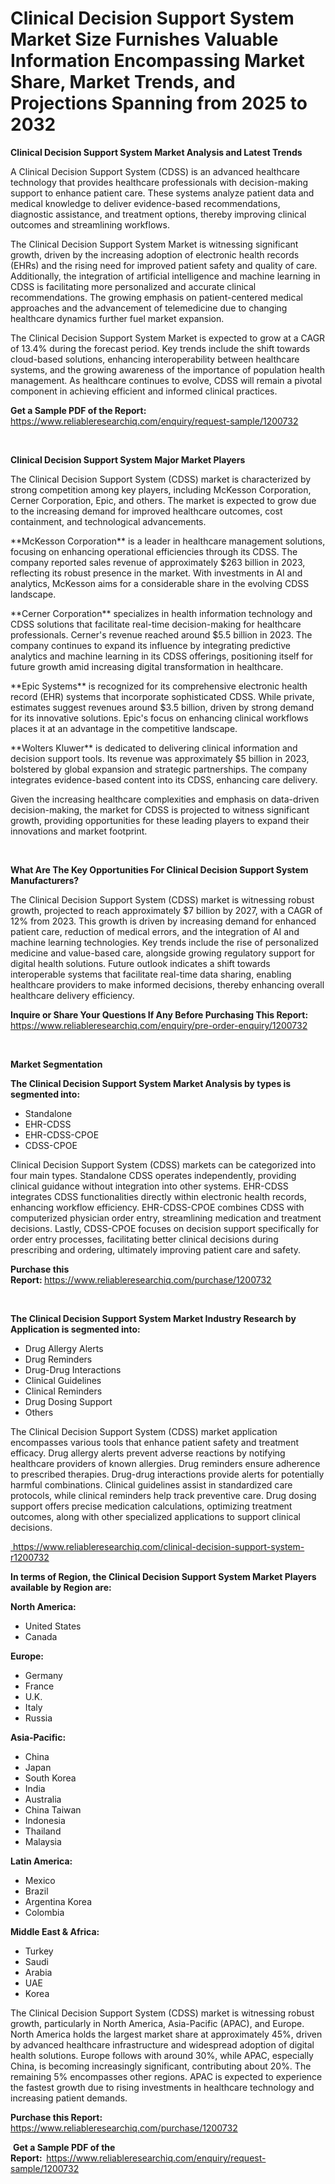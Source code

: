 <p><h1>Clinical Decision Support System Market Size Furnishes Valuable Information Encompassing Market Share, Market Trends, and Projections Spanning from 2025 to 2032</h1></p><p><strong>Clinical Decision Support System Market Analysis and Latest Trends</strong></p>
<p><p>A Clinical Decision Support System (CDSS) is an advanced healthcare technology that provides healthcare professionals with decision-making support to enhance patient care. These systems analyze patient data and medical knowledge to deliver evidence-based recommendations, diagnostic assistance, and treatment options, thereby improving clinical outcomes and streamlining workflows.</p><p>The Clinical Decision Support System Market is witnessing significant growth, driven by the increasing adoption of electronic health records (EHRs) and the rising need for improved patient safety and quality of care. Additionally, the integration of artificial intelligence and machine learning in CDSS is facilitating more personalized and accurate clinical recommendations. The growing emphasis on patient-centered medical approaches and the advancement of telemedicine due to changing healthcare dynamics further fuel market expansion.  </p><p>The Clinical Decision Support System Market is expected to grow at a CAGR of 13.4% during the forecast period. Key trends include the shift towards cloud-based solutions, enhancing interoperability between healthcare systems, and the growing awareness of the importance of population health management. As healthcare continues to evolve, CDSS will remain a pivotal component in achieving efficient and informed clinical practices.</p></p>
<p><strong>Get a Sample PDF of the Report:&nbsp;</strong> <a href="https://www.reliableresearchiq.com/enquiry/request-sample/1200732?utm_campaign=3357&utm_medium=2&utm_source=Github&utm_content=ia&utm_term=12042025&utm_id=clinical-decision-support-system">https://www.reliableresearchiq.com/enquiry/request-sample/1200732</a></p>
<p>&nbsp;</p>
<p><strong>Clinical Decision Support System Major Market Players</strong></p>
<p><p>The Clinical Decision Support System (CDSS) market is characterized by strong competition among key players, including McKesson Corporation, Cerner Corporation, Epic, and others. The market is expected to grow due to the increasing demand for improved healthcare outcomes, cost containment, and technological advancements.</p><p>**McKesson Corporation** is a leader in healthcare management solutions, focusing on enhancing operational efficiencies through its CDSS. The company reported sales revenue of approximately $263 billion in 2023, reflecting its robust presence in the market. With investments in AI and analytics, McKesson aims for a considerable share in the evolving CDSS landscape.</p><p>**Cerner Corporation** specializes in health information technology and CDSS solutions that facilitate real-time decision-making for healthcare professionals. Cerner's revenue reached around $5.5 billion in 2023. The company continues to expand its influence by integrating predictive analytics and machine learning in its CDSS offerings, positioning itself for future growth amid increasing digital transformation in healthcare.</p><p>**Epic Systems** is recognized for its comprehensive electronic health record (EHR) systems that incorporate sophisticated CDSS. While private, estimates suggest revenues around $3.5 billion, driven by strong demand for its innovative solutions. Epic's focus on enhancing clinical workflows places it at an advantage in the competitive landscape.</p><p>**Wolters Kluwer** is dedicated to delivering clinical information and decision support tools. Its revenue was approximately $5 billion in 2023, bolstered by global expansion and strategic partnerships. The company integrates evidence-based content into its CDSS, enhancing care delivery.</p><p>Given the increasing healthcare complexities and emphasis on data-driven decision-making, the market for CDSS is projected to witness significant growth, providing opportunities for these leading players to expand their innovations and market footprint.</p></p>
<p>&nbsp;</p>
<p><strong>What Are The Key Opportunities For Clinical Decision Support System Manufacturers?</strong></p>
<p><p>The Clinical Decision Support System (CDSS) market is witnessing robust growth, projected to reach approximately $7 billion by 2027, with a CAGR of 12% from 2023. This growth is driven by increasing demand for enhanced patient care, reduction of medical errors, and the integration of AI and machine learning technologies. Key trends include the rise of personalized medicine and value-based care, alongside growing regulatory support for digital health solutions. Future outlook indicates a shift towards interoperable systems that facilitate real-time data sharing, enabling healthcare providers to make informed decisions, thereby enhancing overall healthcare delivery efficiency.</p></p>
<p><strong>Inquire or Share Your Questions If Any Before Purchasing This Report:</strong> <a href="https://www.reliableresearchiq.com/enquiry/pre-order-enquiry/1200732?utm_campaign=3357&utm_medium=2&utm_source=Github&utm_content=ia&utm_term=12042025&utm_id=clinical-decision-support-system">https://www.reliableresearchiq.com/enquiry/pre-order-enquiry/1200732</a></p>
<p>&nbsp;</p>
<p><strong>Market Segmentation</strong></p>
<p><strong>The Clinical Decision Support System Market Analysis by types is segmented into:</strong></p>
<p><ul><li>Standalone</li><li>EHR-CDSS</li><li>EHR-CDSS-CPOE</li><li>CDSS-CPOE</li></ul></p>
<p><p>Clinical Decision Support System (CDSS) markets can be categorized into four main types. Standalone CDSS operates independently, providing clinical guidance without integration into other systems. EHR-CDSS integrates CDSS functionalities directly within electronic health records, enhancing workflow efficiency. EHR-CDSS-CPOE combines CDSS with computerized physician order entry, streamlining medication and treatment decisions. Lastly, CDSS-CPOE focuses on decision support specifically for order entry processes, facilitating better clinical decisions during prescribing and ordering, ultimately improving patient care and safety.</p></p>
<p><strong>Purchase this Report:&nbsp;</strong><a href="https://www.reliableresearchiq.com/purchase/1200732?utm_campaign=3357&utm_medium=2&utm_source=Github&utm_content=ia&utm_term=12042025&utm_id=clinical-decision-support-system">https://www.reliableresearchiq.com/purchase/1200732</a></p>
<p>&nbsp;</p>
<p><strong>The Clinical Decision Support System Market Industry Research by Application is segmented into:</strong></p>
<p><ul><li>Drug Allergy Alerts</li><li>Drug Reminders</li><li>Drug-Drug Interactions</li><li>Clinical Guidelines</li><li>Clinical Reminders</li><li>Drug Dosing Support</li><li>Others</li></ul></p>
<p><p>The Clinical Decision Support System (CDSS) market application encompasses various tools that enhance patient safety and treatment efficacy. Drug allergy alerts prevent adverse reactions by notifying healthcare providers of known allergies. Drug reminders ensure adherence to prescribed therapies. Drug-drug interactions provide alerts for potentially harmful combinations. Clinical guidelines assist in standardized care protocols, while clinical reminders help track preventive care. Drug dosing support offers precise medication calculations, optimizing treatment outcomes, along with other specialized applications to support clinical decisions.</p></p>
<p><a href="https://www.reliableresearchiq.com/clinical-decision-support-system-r1200732?utm_campaign=3357&utm_medium=2&utm_source=Github&utm_content=ia&utm_term=12042025&utm_id=clinical-decision-support-system">&nbsp;https://www.reliableresearchiq.com/clinical-decision-support-system-r1200732</a></p>
<p><strong>In terms of Region, the Clinical Decision Support System Market Players available by Region are:</strong></p>
<p>
    <p> <strong> North America: </strong>
        <ul>
            <li>United States</li>
            <li>Canada</li>
        </ul>
        </p> 
    <p> <strong> Europe: </strong>
        <ul>
            <li>Germany</li>
            <li>France</li>
            <li>U.K.</li>
            <li>Italy</li>
            <li>Russia</li>
        </ul>
        </p> 
    <p> <strong> Asia-Pacific: </strong>
        <ul>
            <li>China</li>
            <li>Japan</li>
            <li>South Korea</li>
            <li>India</li>
            <li>Australia</li>
            <li>China Taiwan</li>
            <li>Indonesia</li>
            <li>Thailand</li>
            <li>Malaysia</li>
        </ul>
        </p> 
    <p> <strong> Latin America: </strong>
        <ul>
            <li>Mexico</li>
            <li>Brazil</li>
            <li>Argentina Korea</li>
            <li>Colombia</li>
        </ul>
        </p> 
    <p> <strong> Middle East & Africa: </strong>
        <ul>
            <li>Turkey</li>
            <li>Saudi</li>
            <li>Arabia</li>
            <li>UAE</li>
            <li>Korea</li>
        </ul>
    </p>
    </p>
<p><p>The Clinical Decision Support System (CDSS) market is witnessing robust growth, particularly in North America, Asia-Pacific (APAC), and Europe. North America holds the largest market share at approximately 45%, driven by advanced healthcare infrastructure and widespread adoption of digital health solutions. Europe follows with around 30%, while APAC, especially China, is becoming increasingly significant, contributing about 20%. The remaining 5% encompasses other regions. APAC is expected to experience the fastest growth due to rising investments in healthcare technology and increasing patient demands.</p></p>
<p><strong>Purchase this Report: </strong><a href="https://www.reliableresearchiq.com/purchase/1200732?utm_campaign=3357&utm_medium=2&utm_source=Github&utm_content=ia&utm_term=12042025&utm_id=clinical-decision-support-system">https://www.reliableresearchiq.com/purchase/1200732</a></p>
<p>&nbsp;<strong>Get a Sample PDF of the Report:&nbsp;&nbsp;</strong><a href="https://www.reliableresearchiq.com/enquiry/request-sample/1200732?utm_campaign=3357&utm_medium=2&utm_source=Github&utm_content=ia&utm_term=12042025&utm_id=clinical-decision-support-system">https://www.reliableresearchiq.com/enquiry/request-sample/1200732</a></p>
<p><strong></strong></p>
<p><p></p><p></p><p></p></p>